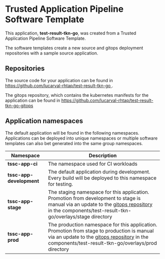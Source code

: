 # Trusted Application Pipeline Software Template

This application, **test-result-tkn-go**, was created from a Trusted Application Pipeline Software Template.

The software templates create a new source and gitops deployment repositories with a sample source application. 

## Repositories

The source code for your application can be found in [https://github.com/lucarval-rhtap/test-result-tkn-go ](https://github.com/lucarval-rhtap/test-result-tkn-go ).
 
The gitops repository, which contains the kubernetes manifests for the application can be found in 
[https://github.com/lucarval-rhtap/test-result-tkn-go-gitops ](https://github.com/lucarval-rhtap/test-result-tkn-go-gitops ) 

## Application namespaces 

The default application will be found in the following namespaces. Applications can be deployed into unique namespaces or multiple software templates can also bet generated into the same group namespaces.  

|  Namespace   |  Description   |  
| -------- | -------- |
| **tssc-app-ci** | The namespace used for CI workloads |
| **tssc-app-development** | The default application during development. Every build will be deployed to this namespace for testing. |
| **tssc-app-stage** | The staging namespace for this application. Promotion from development to stage is manual via an update to the [gitops repository](https://github.com/lucarval-rhtap/test-result-tkn-go-gitops ) in the components/test-result-tkn-go/overlays/stage directory |
| **tssc-app-prod** | The production namespace for this application. Promotion from stage to production is manual via an update to the [gitops repository](https://github.com/lucarval-rhtap/test-result-tkn-go-gitops ) in the components/test-result-tkn-go/overlays/prod directory |